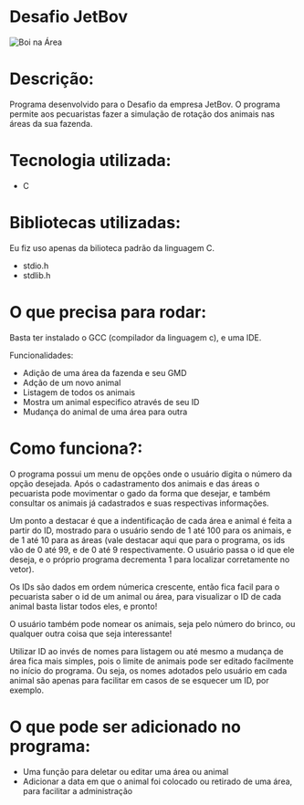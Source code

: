 # Desafio JetBov


![Boi na Área](https://user-images.githubusercontent.com/71980503/127778696-fb1e6968-e529-4bae-a420-55d1b9ff0937.png)

# Descrição:

Programa desenvolvido para o Desafio da empresa JetBov. O programa permite aos pecuaristas fazer a simulação de rotação dos animais nas
áreas da sua fazenda.

# Tecnologia utilizada:

* C

# Bibliotecas utilizadas:

Eu fiz uso apenas da bilioteca padrão da linguagem C.

* stdio.h
* stdlib.h

# O que precisa para rodar:

Basta ter instalado o GCC (compilador da linguagem c), e uma IDE.

Funcionalidades:

* Adição de uma área da fazenda e seu GMD
* Adção de um novo animal
* Listagem de todos os animais
* Mostra um animal especifico através de seu ID   
* Mudança do animal de uma área para outra

# Como funciona?:

O programa possui um menu de opções onde o usuário digita o número da opção desejada. Após o cadastramento dos animais e das áreas o pecuarista pode movimentar o gado da forma que desejar, e também consultar os animais já cadastrados e suas respectivas informações.

Um ponto a destacar é que a indentificação de cada área e animal é feita a partir do ID, mostrado para o usuário sendo de 1 até 100 para os animais, e de 1 até 10 para as áreas (vale destacar aqui que para o programa, os ids vão de 0 até 99, e de 0 até 9 respectivamente. O usuário passa o id que ele deseja, e o próprio programa decrementa 1 para localizar corretamente no vetor).

Os IDs são dados em ordem númerica crescente, então fica facil para o pecuarista saber o id de um animal ou área, para visualizar o ID de cada animal basta listar todos eles, e pronto!

O usuário também pode nomear os animais, seja pelo número do brinco, ou qualquer outra coisa que seja interessante!

Utilizar ID ao invés de nomes para listagem ou até mesmo a mudança de área fica mais simples, pois o limite de animais pode ser editado facilmente no início do programa. Ou seja, os nomes adotados pelo usuário em cada animal são apenas para facilitar em casos de se esquecer um ID, por exemplo.

# O que pode ser adicionado no programa:

* Uma função para deletar ou editar uma área ou animal
* Adicionar a data em que o animal foi colocado ou retirado de uma área, para facilitar a administração
